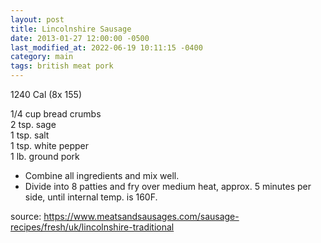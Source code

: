 ```yaml
---
layout: post
title: Lincolnshire Sausage
date: 2013-01-27 12:00:00 -0500
last_modified_at: 2022-06-19 10:11:15 -0400
category: main
tags: british meat pork
---
```

1240 Cal (8x 155)
  
1/4 cup bread crumbs  
2 tsp. sage  
1 tsp. salt  
1 tsp. white pepper  
1 lb. ground pork

 * Combine all ingredients and mix well.
 * Divide into 8 patties and fry over medium heat, approx. 5 minutes per side, until internal temp. is 160F.

source: <https://www.meatsandsausages.com/sausage-recipes/fresh/uk/lincolnshire-traditional>
